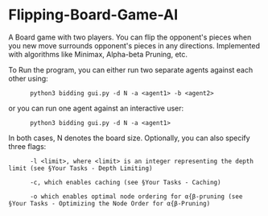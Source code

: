 # Flipping-Board-Game-AI
A Board game with two players. You can flip the opponent's pieces when you new move surrounds opponent's pieces in any directions. Implemented with algorithms like Minimax, Alpha-beta Pruning, etc.


To Run the program, you can either run two separate agents against each other using: 

          python3 bidding gui.py -d N -a <agent1> -b <agent2>
          
or you can run one agent against an interactive user:

          python3 bidding gui.py -d N -a <agent1>

In both cases, N denotes the board size. Optionally, you can also specify three flags:

          -l <limit>, where <limit> is an integer representing the depth limit (see §Your Tasks - Depth Limiting)
          
          -c, which enables caching (see §Your Tasks - Caching)
          
          -o which enables optimal node ordering for α{β-pruning (see §Your Tasks - Optimizing the Node Order for α{β-Pruning)
          
